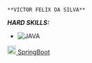                                                                        **VICTOR FELIX DA SILVA**

***HARD SKILLS:***
  - ![JAVA](https://img.shields.io/badge/-java-333333?style=flat&logo=java&logoColor=007396) 
  <a href="https://spring.io/projects/spring-boot" alt="github" target="_blank">

  <img src="https://devkico.itexto.com.br/wp-content/uploads/2014/08/spring-boot-project-logo.png" width="20" height="20">
  <span>SpringBoot</span>
  </a>
